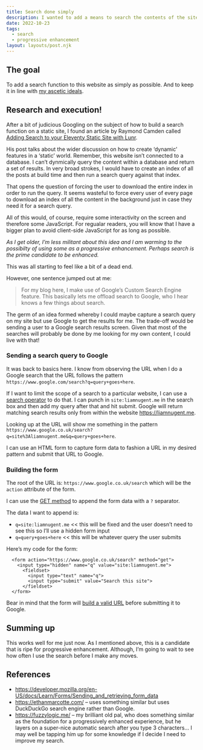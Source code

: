 ```yaml
---
title: Search done simply
description: I wanted to add a means to search the contents of the site in context but it had to be lean.
date: 2022-10-23
tags:
  - search
  - progressive enhancement
layout: layouts/post.njk
---
```


## The goal
To add a search function to this website as simply as possible. And to keep it in line with [my ascetic ideals](https://liamnugent.me/posts/how-this-site-is-coded/).

## Research and execution!
After a bit of judicious Googling on the subject of how to build a search function on a static site, I found an article by Raymond Camden called [Adding Search to your Eleventy Static Site with Lunr](https://www.raymondcamden.com/2019/10/20/adding-search-to-your-eleventy-static-site-with-lunr).

His post talks about the wider discussion on how to create ‘dynamic’ features in a ‘static’ world. Remember, this website isn’t connected to a database. I can’t dynmically query the content within a database and return a set of results. In very broad strokes, I would have to create an index of all the posts at build time and then run a search query against that index.

That opens the question of forcing the user to download the entire index in order to run the query. It seems wasteful to force every user of every page to download an index of all the content in the background just in case they need it for a search query.

All of this would, of course, require some interactivity on the screen and therefore some JavaScript. For regualar readers, you will know that I have a bigger plan to avoid client-side JavaScript for as long as possible.

_As I get older, I’m less militant about this idea and I am warming to the possibilty of using some as a progressive enhancement. Perhaps search is the prime candidate to be enhanced._

This was all starting to feel like a bit of a dead end.

However, one sentence jumped out at me:
> For my blog here, I make use of Google’s Custom Search Engine feature. This basically lets me offload search to Google, who I hear knows a few things about search.

The germ of an idea formed whereby I could maybe capture a search query on my site but use Google to get the results for me. The trade-off would be sending a user to a Google search results screen. Given that most of the searches will probably be done by me looking for my own content, I could live with that!

### Sending a search query to Google
It was back to basics here. I know from observing the URL when I do a Google search that the URL follows the pattern `https://www.google.com/search?q=query+goes+here`.

If I want to limit the scope of a search to a particular website, I can use a [search operator](https://support.google.com/websearch/answer/2466433) to do that. I can punch in `site:liamnugent.me` in the search box and then add my query after that and hit submit. Google will return matching search results only from within the website https://liamnugent.me.

Looking up at the URL will show me something in the pattern `https://www.google.co.uk/search?q=site%3Aliamnugent.me&q=query+goes+here`.

I can use an HTML form to capture form data to fashion a URL in my desired pattern and submit that URL to Google.


### Building the form
The root of the URL is: `https://www.google.co.uk/search` which will be the `action` attribute of the form.

I can use the [GET method](https://developer.mozilla.org/en-US/docs/Web/HTML/Element/form#attr-method) to append the form data with a `?` separator.

The data I want to append is:
- `q=site:liamnugent.me` << this will be fixed and the user doesn’t need to see this so I’ll use a hidden form input
- `q=query+goes+here` << this will be whatever query the user submits

Here’s my code for the form:

```
  <form action="https://www.google.co.uk/search" method="get">
    <input type="hidden" name="q" value="site:liamnugent.me"> 
      <fieldset>      
        <input type="text" name="q">
        <input type="submit" value="Search this site">
      </fieldset>
  </form>
```

Bear in mind that the form will [build a valid URL](https://developers.google.com/maps/url-encoding) before submitting it to Google.

## Summing up
This works well for me just now. As I mentioned above, this is a candidate that is ripe for progressive enhancement. Although, I’m going to wait to see how often I use the search before I make any moves.

## References
- https://developer.mozilla.org/en-US/docs/Learn/Forms/Sending_and_retrieving_form_data
- https://ethanmarcotte.com/ – uses something similar but uses DuckDuckGo search engine rather than Google.
- https://fuzzylogic.me/ – my brilliant old pal, who does something similar as the foundation for a progressively enhanced experience, but he layers on a super-nice automatic search after you type 3 characters... I may well be tapping him up for some knowledge if I decide I need to improve my search.



